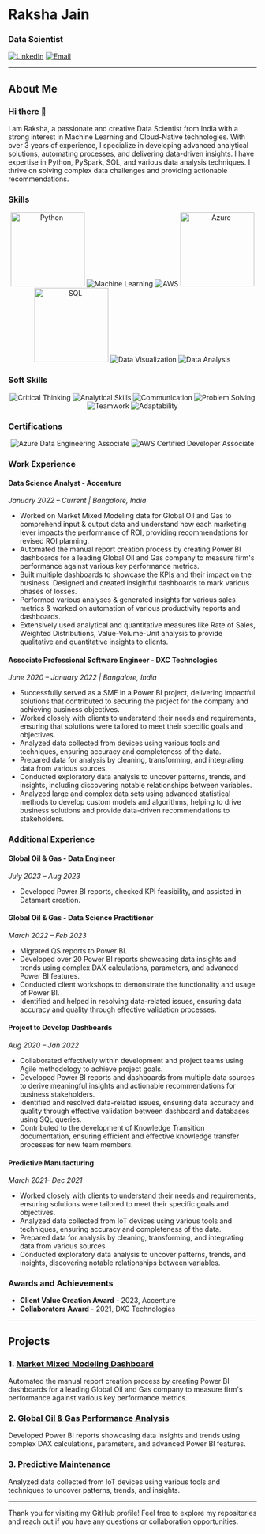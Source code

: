 # Raksha Jain

### Data Scientist 

[![LinkedIn](https://img.shields.io/badge/LinkedIn-Profile-blue)](https://www.linkedin.com/in/rakshajain)
[![Email](https://img.shields.io/badge/Email-rakshajain511%40gmail.com-red)](mailto:rakshajain511@gmail.com)

---

## About Me
### Hi there 👋
I am Raksha, a passionate and creative Data Scientist from India with a strong interest in Machine Learning and Cloud-Native technologies. With over 3 years of experience, I specialize in developing advanced analytical solutions, automating processes, and delivering data-driven insights. I have expertise in Python, PySpark, SQL, and various data analysis techniques. I thrive on solving complex data challenges and providing actionable recommendations.

### Skills
<p align="center">
    <img src="https://lordicon.com/icons/wired/outline/1322-python-code-language.gif" alt="Python" style="width: 150px; height: 150px;"/>
    <img src="https://img.shields.io/badge/Machine%20Learning-FF6F00?style=for-the-badge&logoColor=white" alt="Machine Learning"/>
    <img src="https://img.shields.io/badge/AWS-232F3E?style=for-the-badge&logo=amazon-aws&logoColor=white" alt="AWS"/>
    <img src="https://www.dribbble.com/shots/10765125-Microsoft-Azure-Logo" alt="Azure" style="width: 150px; height: 150px;"/>
    <img src="https://cdnl.iconscout.com/lottie/premium/thumb/sql-file-document-9353048-7650402.gif" alt="SQL" style="width: 150px; height: 150px;"/>
    <img src="https://img.shields.io/badge/Data%20Visualization-4B8BBE?style=for-the-badge&logo=data-visualization&logoColor=white" alt="Data Visualization"/>
    <img src="https://img.shields.io/badge/Data%20Analysis-3776AB?style=for-the-badge&logo=data-analysis&logoColor=white" alt="Data Analysis"/>
</p>

### Soft Skills
<p align="center">
    <img src="https://img.shields.io/badge/Critical%20Thinking-FF6F00?style=for-the-badge&logoColor=white" alt="Critical Thinking"/>
    <img src="https://img.shields.io/badge/Analytical%20Skills-0078D4?style=for-the-badge&logoColor=white" alt="Analytical Skills"/>
    <img src="https://img.shields.io/badge/Communication-4CAF50?style=for-the-badge&logoColor=white" alt="Communication"/>
    <img src="https://img.shields.io/badge/Problem%20Solving-E91E63?style=for-the-badge&logoColor=white" alt="Problem Solving"/>
    <img src="https://img.shields.io/badge/Teamwork-FFC107?style=for-the-badge&logoColor=white" alt="Teamwork"/>
    <img src="https://img.shields.io/badge/Adaptability-FF9800?style=for-the-badge&logoColor=white" alt="Adaptability"/>
</p>

### Certifications
<p align="center">
    <img src="https://img.shields.io/badge/Azure%20Data%20Engineering%20Associate%20(DP-203)-0078D4?style=for-the-badge&logo=microsoft-azure&logoColor=white" alt="Azure Data Engineering Associate"/>
    <img src="https://img.shields.io/badge/AWS%20Certified%20Developer%20Associate%20(DVA-C01)-232F3E?style=for-the-badge&logo=amazon-aws&logoColor=white" alt="AWS Certified Developer Associate"/>
</p>

### Work Experience

#### **Data Science Analyst** - Accenture  
*January 2022 – Current | Bangalore, India*
- Worked on Market Mixed Modeling data for Global Oil and Gas to comprehend input & output data and understand how each marketing lever impacts the performance of ROI, providing recommendations for revised ROI planning.
- Automated the manual report creation process by creating Power BI dashboards for a leading Global Oil and Gas company to measure firm's performance against various key performance metrics.
- Built multiple dashboards to showcase the KPIs and their impact on the business. Designed and created insightful dashboards to mark various phases of losses.
- Performed various analyses & generated insights for various sales metrics & worked on automation of various productivity reports and dashboards.
- Extensively used analytical and quantitative measures like Rate of Sales, Weighted Distributions, Value-Volume-Unit analysis to provide qualitative and quantitative insights to clients.

#### **Associate Professional Software Engineer** - DXC Technologies  
*June 2020 – January 2022 | Bangalore, India*
- Successfully served as a SME in a Power BI project, delivering impactful solutions that contributed to securing the project for the company and achieving business objectives.
- Worked closely with clients to understand their needs and requirements, ensuring that solutions were tailored to meet their specific goals and objectives.
- Analyzed data collected from devices using various tools and techniques, ensuring accuracy and completeness of the data.
- Prepared data for analysis by cleaning, transforming, and integrating data from various sources.
- Conducted exploratory data analysis to uncover patterns, trends, and insights, including discovering notable relationships between variables.
- Analyzed large and complex data sets using advanced statistical methods to develop custom models and algorithms, helping to drive business solutions and provide data-driven recommendations to stakeholders.

### Additional Experience

#### **Global Oil & Gas** - Data Engineer  
*July 2023 – Aug 2023*
- Developed Power BI reports, checked KPI feasibility, and assisted in Datamart creation.

#### **Global Oil & Gas** - Data Science Practitioner  
*March 2022 – Feb 2023*
- Migrated QS reports to Power BI.
- Developed over 20 Power BI reports showcasing data insights and trends using complex DAX calculations, parameters, and advanced Power BI features.
- Conducted client workshops to demonstrate the functionality and usage of Power BI.
- Identified and helped in resolving data-related issues, ensuring data accuracy and quality through effective validation processes.

#### **Project to Develop Dashboards**  
*Aug 2020 – Jan 2022*
- Collaborated effectively within development and project teams using Agile methodology to achieve project goals.
- Developed Power BI reports and dashboards from multiple data sources to derive meaningful insights and actionable recommendations for business stakeholders.
- Identified and resolved data-related issues, ensuring data accuracy and quality through effective validation between dashboard and databases using SQL queries.
- Contributed to the development of Knowledge Transition documentation, ensuring efficient and effective knowledge transfer processes for new team members.

#### **Predictive Manufacturing**  
*March 2021- Dec 2021*
- Worked closely with clients to understand their needs and requirements, ensuring solutions were tailored to meet their specific goals and objectives.
- Analyzed data collected from IoT devices using various tools and techniques, ensuring accuracy and completeness of the data.
- Prepared data for analysis by cleaning, transforming, and integrating data from various sources.
- Conducted exploratory data analysis to uncover patterns, trends, and insights, discovering notable relationships between variables.

### Awards and Achievements
- **Client Value Creation Award** - 2023, Accenture
- **Collaborators Award** - 2021, DXC Technologies

---

## Projects

### 1. [Market Mixed Modeling Dashboard](https://github.com/rakshajain/market-mixed-modeling-dashboard)
Automated the manual report creation process by creating Power BI dashboards for a leading Global Oil and Gas company to measure firm's performance against various key performance metrics.

### 2. [Global Oil & Gas Performance Analysis](https://github.com/rakshajain/oil-gas-performance-analysis)
Developed Power BI reports showcasing data insights and trends using complex DAX calculations, parameters, and advanced Power BI features.

### 3. [Predictive Maintenance](https://github.com/rakshajain/predictive-maintenance)
Analyzed data collected from IoT devices using various tools and techniques to uncover patterns, trends, and insights.

---

Thank you for visiting my GitHub profile! Feel free to explore my repositories and reach out if you have any questions or collaboration opportunities.



